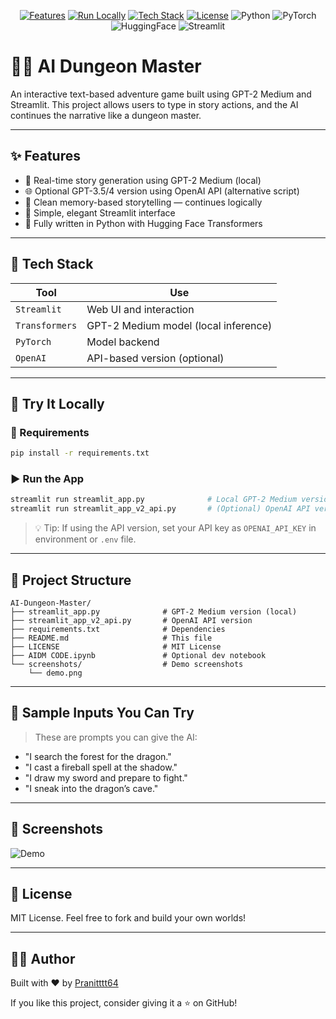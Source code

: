<p align="center">
  <a href="#-features"><img alt="Features" src="https://img.shields.io/badge/-Features-blue?style=for-the-badge"></a>
  <a href="#-try-it-locally"><img alt="Run Locally" src="https://img.shields.io/badge/-Run_Locally-brightgreen?style=for-the-badge"></a>
  <a href="#-tech-stack"><img alt="Tech Stack" src="https://img.shields.io/badge/-Tech_Stack-yellow?style=for-the-badge"></a>
  <a href="#-license"><img alt="License" src="https://img.shields.io/badge/-MIT_License-lightgrey?style=for-the-badge"></a>
  <img alt="Python" src="https://img.shields.io/badge/Python-3.10-blue?style=for-the-badge&logo=python&logoColor=white">
  <img alt="PyTorch" src="https://img.shields.io/badge/PyTorch-red?style=for-the-badge&logo=pytorch&logoColor=white">
  <img alt="HuggingFace" src="https://img.shields.io/badge/🤗-Transformers-yellow?style=for-the-badge">
  <img alt="Streamlit" src="https://img.shields.io/badge/Streamlit-FF4B4B?style=for-the-badge&logo=streamlit&logoColor=white">
</p>

# 🧙‍♂️ AI Dungeon Master

An interactive text-based adventure game built using GPT-2 Medium and Streamlit. This project allows users to type in story actions, and the AI continues the narrative like a dungeon master.

---

## ✨ Features

* 📜 Real-time story generation using GPT-2 Medium (local)
* 🌐 Optional GPT-3.5/4 version using OpenAI API (alternative script)
* 🧠 Clean memory-based storytelling — continues logically
* 🎨 Simple, elegant Streamlit interface
* 🐍 Fully written in Python with Hugging Face Transformers

---

## 🧰 Tech Stack

| Tool           | Use                                  |
| -------------- | ------------------------------------ |
| `Streamlit`    | Web UI and interaction               |
| `Transformers` | GPT-2 Medium model (local inference) |
| `PyTorch`      | Model backend                        |
| `OpenAI`       | API-based version (optional)         |

---

## 🚀 Try It Locally

### 🔧 Requirements

```bash
pip install -r requirements.txt
```

### ▶️ Run the App

```bash
streamlit run streamlit_app.py              # Local GPT-2 Medium version
streamlit run streamlit_app_v2_api.py       # (Optional) OpenAI API version
```

> 💡 Tip: If using the API version, set your API key as `OPENAI_API_KEY` in environment or `.env` file.

---

## 📁 Project Structure

```
AI-Dungeon-Master/
├── streamlit_app.py              # GPT-2 Medium version (local)
├── streamlit_app_v2_api.py       # OpenAI API version
├── requirements.txt              # Dependencies
├── README.md                     # This file
├── LICENSE                       # MIT License
├── AIDM CODE.ipynb               # Optional dev notebook
└── screenshots/                  # Demo screenshots
    └── demo.png
```

---

## 🥪 Sample Inputs You Can Try

> These are prompts you can give the AI:

* "I search the forest for the dragon."
* "I cast a fireball spell at the shadow."
* "I draw my sword and prepare to fight."
* "I sneak into the dragon’s cave."

---

## 📸 Screenshots

![Demo](screenshots/demo.png)

---

## 📜 License

MIT License. Feel free to fork and build your own worlds!

---

## 👨‍💻 Author

Built with ❤️ by [Pranitttt64](https://github.com/Pranitttt64)

If you like this project, consider giving it a ⭐ on GitHub!
